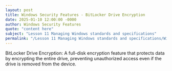 ```yaml
---
layout: post
title: Windows Security Features - BitLocker Drive Encryption
date: 2025-01-10 12:00:00 -0000
author: Windows Security Features
quote: "content here"
subject: "Lesson 11 Managing Windows standards and specifications"
permalink: "/Lesson 11 Managing Windows standards and specifications/Windows Security Features/Windows Security Features - BitLocker Drive Encryption"
---
```


BitLocker Drive Encryption: A full-disk encryption feature that protects data by encrypting the entire drive, preventing unauthorized access even if the drive is removed from the device.

